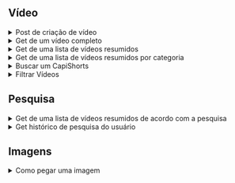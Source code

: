 ## Vídeo

<details>
<summary>Post de criação de vídeo</summary>
  
##### Mapeamento:
```ruby
/api/video/criar
```
##### Parâmetros/Headers:
```ruby
@ModelAttribute VideoDTO videoDTO,
@RequestHeader("usuarioId") String usuarioId

VideoDTO(String titulo,
         String descricao,
         List<String> tags,
         String categoria,
         Boolean shorts,
         MultipartFile video,
         MultipartFile miniatura,
         Boolean restrito)
         
Todos os parâmetros do VideoDTO devem ser enviadas em um FormData

```
##### Observações:
Extensão da imagem: png </br>
Extensão do vídeo: mp4
</details>

<details>
<summary>Get de um vídeo completo</summary>
  
##### Mapeamento:
```ruby
/api/video/buscar-completo/{uuid}
```

##### Parâmetros/Headers:
```ruby
@RequestHeader("usuarioId") String usuarioId
```

</details>

<details>
<summary>Get de uma lista de vídeos resumidos</summary>
  
##### Mapeamento:
```ruby
/api/video/buscar-resumido
```
#####  Parâmetros/Headers:
```ruby
@RequestParam("size") int size,
@RequestParam("page") int page
```

</details>

<details>
<summary>Get de uma lista de vídeos resumidos por categoria</summary>
  
##### Mapeamento:
```ruby
/api/video/buscar-por-categoria
```
#####  Parâmetros/Headers:
```ruby
@ModelAttribute Categoria categoria,
@RequestParam("size") int size,
@RequestParam("page") int page
```

</details>

<details>
<summary>Buscar um CapiShorts</summary>

##### Mapeamento:
```ruby
/api/video/buscar-reels
```

##### Parâmetros/Headers:
```ruby
@RequestHeader("usuarioId") String usuarioId
```

</details>

<details>
<summary>Filtrar Vídeos</summary>

##### Mapeamento:
```ruby
/api/video/filtro/{pesquisa}
```

##### Parâmetros/Headers:
```ruby
@ModelAttribute FiltroDTO filtroDTO,
@RequestParam("page") int page,
@RequestParam("size") int size
```

</details>

## Pesquisa

<details>
<summary>Get de uma lista de vídeos resumidos de acordo com a pesquisa</summary>
  
##### Mapeamento:
```ruby
/api/pesquisa/{pesquisa}
```

##### Parâmetros/Headers:
```ruby
@RequestHeader("usuarioId") String usuarioId
```

</details>

<details>
<summary>Get histórico de pesquisa do usuário</summary>

##### Mapeamento:
```ruby
/api/usuario/historico-pesquisa
```

##### Parâmetros/Headers:
```ruby
@RequestHeader("usuarioId") String usuarioId
```

</details>

## Imagens

<details>

<summary>Como pegar uma imagem</summary>

Quando é feita uma requisição para vídeo, é retornado o campo _Caminhos_. Para colocar uma imagem ou um vídeo, basta pegar um link e coloca-lo na seguinte URL:
```ruby
http://localhost:7000/api/video/static/{caminho}
```
</details>
